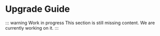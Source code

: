 # Upgrade Guide

::: warning Work in progress
This section is still missing content. We are currently working on it.
:::